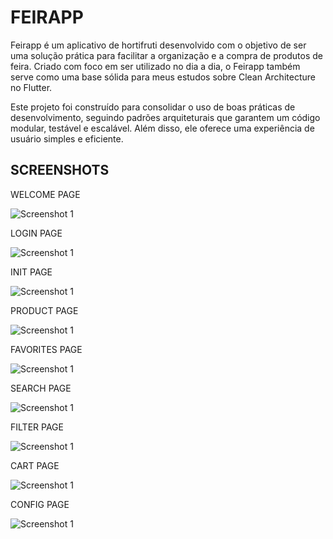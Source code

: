 # FEIRAPP

Feirapp é um aplicativo de hortifruti desenvolvido com o objetivo de ser uma solução prática para facilitar a organização e a compra de produtos de feira. Criado com foco em ser utilizado no dia a dia, o Feirapp também serve como uma base sólida para meus estudos sobre Clean Architecture no Flutter.

Este projeto foi construído para consolidar o uso de boas práticas de desenvolvimento, seguindo padrões arquiteturais que garantem um código modular, testável e escalável. Além disso, ele oferece uma experiência de usuário simples e eficiente.

## SCREENSHOTS

WELCOME PAGE

![Screenshot 1](screenshots/Screenshot_33.png)

LOGIN PAGE

![Screenshot 1](screenshots/Screenshot_34.png)

INIT PAGE

![Screenshot 1](screenshots/Screenshot_35.png)

PRODUCT PAGE

![Screenshot 1](screenshots/Screenshot_36.png)

FAVORITES PAGE

![Screenshot 1](screenshots/Screenshot_37.png)

SEARCH PAGE

![Screenshot 1](screenshots/Screenshot_38.png)

FILTER PAGE

![Screenshot 1](screenshots/Screenshot_39.png)

CART PAGE

![Screenshot 1](screenshots/Screenshot_40.png)

CONFIG PAGE

![Screenshot 1](screenshots/Screenshot_40.png)
